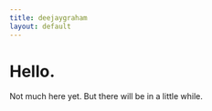 ```yaml
---
title: deejaygraham
layout: default
---
```


# Hello. 

Not much here yet. But there will be in a little while.